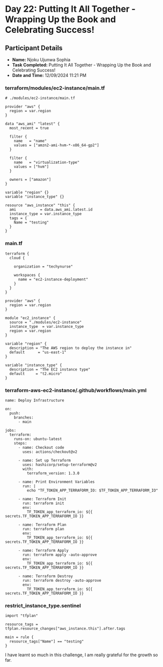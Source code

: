 # Day 22: Putting It All Together - Wrapping Up the Book and Celebrating Success! 
## Participant Details

- **Name:** Njoku Ujunwa Sophia 
- **Task Completed:** Putting It All Together - Wrapping Up the Book and Celebrating Success! 
- **Date and Time:** 12/09/2024 11:21 PM



### terraform/modules/ec2-instance/main.tf
```hcl
# ./modules/ec2-instance/main.tf

provider "aws" {
  region = var.region
}

data "aws_ami" "latest" {
  most_recent = true

  filter {
    name   = "name"
    values = ["amzn2-ami-hvm-*-x86_64-gp2"]
  }

  filter {
    name   = "virtualization-type"
    values = ["hvm"]
  }

  owners = ["amazon"]
}

variable "region" {}
variable "instance_type" {}

resource "aws_instance" "this" {
  ami           = data.aws_ami.latest.id 
  instance_type = var.instance_type
  tags = {
    Name = "testing"
  }
}
```
### main.tf
```hcl
terraform { 
  cloud { 
    
    organization = "techynurse" 

    workspaces { 
      name = "ec2-instance-deployment" 
    } 
  } 
}

provider "aws" {
  region = var.region
}

module "ec2_instance" {
  source = "./modules/ec2-instance"
  instance_type  = var.instance_type
  region = var.region
}

variable "region" {
  description = "The AWS region to deploy the instance in"
  default      = "us-east-1"
}

variable "instance_type" {
  description = "The EC2 instance type"
  default     = "t2.micro"
}
```

### terraform-aws-ec2-instance/.github/workflows/main.yml
```hcl
name: Deploy Infrastructure

on:
  push:
    branches:
      - main

jobs:
  terraform:
    runs-on: ubuntu-latest
    steps:
      - name: Checkout code
        uses: actions/checkout@v2

      - name: Set up Terraform
        uses: hashicorp/setup-terraform@v2
        with:
          terraform_version: 1.3.0

      - name: Print Environment Variables
        run: |
          echo "TF_TOKEN_APP_TERRAFORM_IO: $TF_TOKEN_APP_TERRAFORM_IO"

      - name: Terraform Init
        run: terraform init
        env:
          TF_TOKEN_app_terraform_io: ${{ secrets.TF_TOKEN_APP_TERRAFORM_IO }}

      - name: Terraform Plan
        run: terraform plan
        env:
          TF_TOKEN_app_terraform_io: ${{ secrets.TF_TOKEN_APP_TERRAFORM_IO }}

      - name: Terraform Apply
        run: terraform apply -auto-approve
        env:
          TF_TOKEN_app_terraform_io: ${{ secrets.TF_TOKEN_APP_TERRAFORM_IO }}

      - name: Terraform Destroy
        run: terraform destroy -auto-approve
        env:
          TF_TOKEN_app_terraform_io: ${{ secrets.TF_TOKEN_APP_TERRAFORM_IO }}
```

### restrict_instance_type.sentinel
```hcl
import "tfplan"

resource_tags = tfplan.resource_changes["aws_instance.this"].after.tags

main = rule {
  resource_tags["Name"] == "testing"
}
```


I have learnt so much in this challenge, I am really grateful for the growth so far.
